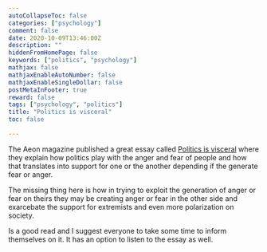 ```yaml
---
autoCollapseToc: false
categories: ["psychology"]
comment: false
date: 2020-10-09T13:46:00Z
description: ""
hiddenFromHomePage: false
keywords: ["politics", "psychology"]
mathjax: false
mathjaxEnableAutoNumber: false
mathjaxEnableSingleDollar: false
postMetaInFooter: true
reward: false
tags: ["psychology", "politics"]
title: "Politics is visceral"
toc: false

---
```

The Aeon magazine published a great essay called [Politics is visceral](https://aeon.co/essays/politics-is-in-peril-if-it-ignores-how-humans-regulate-the-body) where they explain how politics play with the anger and fear of people and how that translates into support for one or the another depending if the generate fear or anger.

The missing thing here is how in trying to exploit the generation of anger or fear on theirs they may be creating anger or fear in the other side and exarcebate the support for extremists and even more polarization on society.

Is a good read and I suggest everyone to take some time to inform themselves on it. It has an option to listen to the essay as well.
